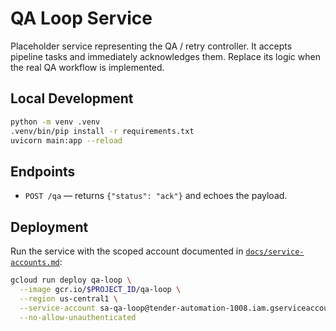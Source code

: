 # QA Loop Service

Placeholder service representing the QA / retry controller. It accepts pipeline
tasks and immediately acknowledges them. Replace its logic when the real QA
workflow is implemented.

## Local Development

```bash
python -m venv .venv
.venv/bin/pip install -r requirements.txt
uvicorn main:app --reload
```

## Endpoints

- `POST /qa` — returns `{"status": "ack"}` and echoes the payload.

## Deployment

Run the service with the scoped account documented in
[`docs/service-accounts.md`](../../docs/service-accounts.md):

```bash
gcloud run deploy qa-loop \
  --image gcr.io/$PROJECT_ID/qa-loop \
  --region us-central1 \
  --service-account sa-qa-loop@tender-automation-1008.iam.gserviceaccount.com \
  --no-allow-unauthenticated
```
